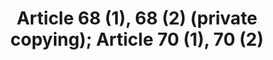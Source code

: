 ---
title: "Article 68 (1), 68 (2) (private copying); Article 70 (1), 70 (2)"
draft: false
exceptions:
- info53a
memberstates:
- IT
score: 3
compensation:
- 
remarks: |
 


link: ""
---